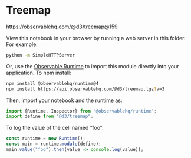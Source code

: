 # Treemap

https://observablehq.com/@d3/treemap@159

View this notebook in your browser by running a web server in this folder. For
example:

~~~sh
python -m SimpleHTTPServer
~~~

Or, use the [Observable Runtime](https://github.com/observablehq/runtime) to
import this module directly into your application. To npm install:

~~~sh
npm install @observablehq/runtime@4
npm install https://api.observablehq.com/@d3/treemap.tgz?v=3
~~~

Then, import your notebook and the runtime as:

~~~js
import {Runtime, Inspector} from "@observablehq/runtime";
import define from "@d3/treemap";
~~~

To log the value of the cell named “foo”:

~~~js
const runtime = new Runtime();
const main = runtime.module(define);
main.value("foo").then(value => console.log(value));
~~~
